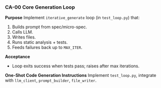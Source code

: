 ### CA-00 Core Generation Loop

**Purpose**
Implement `iterative_generate` loop (in `test_loop.py`) that:

1. Builds prompt from spec/micro-spec.
2. Calls LLM.
3. Writes files.
4. Runs static analysis + tests.
5. Feeds failures back up to `MAX_ITER`.

**Acceptance**

* Loop exits success when tests pass; raises after max iterations.

**One-Shot Code Generation Instructions**
Implement `test_loop.py`, integrate with `llm_client`, `prompt_builder`, `file_writer`.
